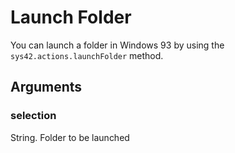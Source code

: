# Launch Folder

You can launch a folder in Windows 93 by using the `sys42.actions.launchFolder` method.

## Arguments
### selection
String. Folder to be launched